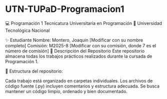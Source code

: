 # UTN-TUPaD-Programacion1
💻 Programación 1
Tecnicatura Universitaria en Programación
📍 Universidad Tecnológica Nacional

✨ Estudiante
Nombre: Montero, Joaquin [Modificar con su nombre completo]
Comisión: M2025-8 [Modificar con su comisión, donde 7 es el número de comisión]
📂 Descripción del Repositorio
Este repositorio almacena todas los trabajos prácticos realizados durante la cursada de Programación 1.

📌 Estructura del repositorio:

Cada trabajo está organizado en carpetas individuales.
Los archivos de código fuente (.py) incluyen comentarios y estructura adecuada.
Se busca mantener un código limpio, ordenado y bien documentado.